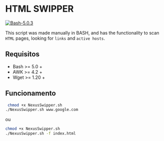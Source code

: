 # HTML SWIPPER

[![Bash-5.0.3](https://img.shields.io/badge/Bash-5.0.3-green)](https://www.gnu.org/software/bash/)

This script was made manually in BASH, and has the functionality to scan `HTML` pages, looking for `links` and `active hosts`.

## Requisitos

* Bash >=  5.0 +
* AWK  >=  4.2 +
* Wget >=  1.20 + 

## Funcionamento

```bash
 chmod +x NexusSwipper.sh
./NexusSwipper.sh www.google.com
```
ou
```bash
chmod +x NexusSwipper.sh
./NexusSwipper.sh -f index.html
```
